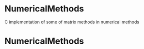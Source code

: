 # NumericalMethods
C implementation of some of matrix methods in numerical methods
# NumericalMethods
